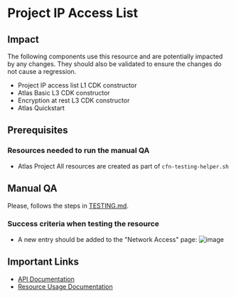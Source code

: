 # Project IP Access List 

## Impact 
The following components use this resource and are potentially impacted by any changes. They should also be validated to ensure the changes do not cause a regression.
- Project IP access list L1 CDK constructor
- Atlas Basic L3 CDK constructor
- Encryption at rest L3 CDK constructor
- Atlas Quickstart


## Prerequisites 
### Resources needed to run the manual QA
- Atlas Project
All resources are created as part of `cfn-testing-helper.sh`


## Manual QA
Please, follows the steps in [TESTING.md](../../../TESTING.md.md).


### Success criteria when testing the resource
- A new entry should be added to the "Network Access" page:
![image](https://user-images.githubusercontent.com/5663078/227484402-9189af3d-a3f0-4bde-a288-9ee847e6eeab.png)
## Important Links
- [API Documentation](https://docs-atlas-staging.mongodb.com/cloud-docs/docsworker-xlarge/openapi-docs-test/reference/api-resources-spec/#operation/createProjectIpAccessList)
- [Resource Usage Documentation](https://www.mongodb.com/docs/atlas/security/ip-access-list/)
